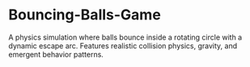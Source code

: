 # Bouncing-Balls-Game
A physics simulation where balls bounce inside a rotating circle with a dynamic escape arc. Features realistic collision physics, gravity, and emergent behavior patterns.
